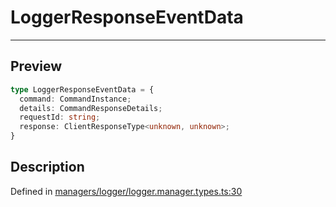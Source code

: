 
      
# LoggerResponseEventData

<div class="api-docs__separator" data-reactroot="">

---

</div><div class="api-docs__section">

## Preview

</div><div class="api-docs__preview type">

```ts
type LoggerResponseEventData = {
  command: CommandInstance; 
  details: CommandResponseDetails; 
  requestId: string; 
  response: ClientResponseType<unknown, unknown>; 
}
```

</div><div class="api-docs__section">

## Description

</div><div class="api-docs__description"><span class="api-docs__do-not-parse">



</span></div><div class="api-docs__definition">

Defined in [managers/logger/logger.manager.types.ts:30](https://github.com/BetterTyped/hyper-fetch/blob/1a97772c/packages/core/src/managers/logger/logger.manager.types.ts#L30)

</div>